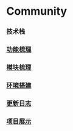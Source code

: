 # Community

### 技术栈

### [功能梳理](https://github.com/Freya19/Community/blob/master/docs/功能梳理.md)

### [模块梳理](https://github.com/Freya19/Community/blob/master/docs/模块梳理.md)

### [环境搭建](https://github.com/Freya19/Community/blob/master/docs/环境搭建.md) 

### [更新日志](https://github.com/Freya19/Community/blob/master/docs/更新日志.md)

### [项目展示](https://github.com/Freya19/Community/blob/master/docs/项目展示.md)



